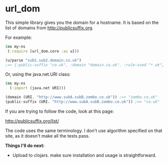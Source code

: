 # url_dom

This simple library gives you the domain for a hostname. It is based on the list of domains from http://publicsuffix.org.

For example:

```clojure
(ns my-ns
 (:require [url_dom.core :as u]))

(u/parse "sub1.sub2.domain.co.uk")
;=> {:public-suffix "co.uk", :domain "domain.co.uk", :rule-used "*.uk"}
```

Or, using the java.net.URI class:

```clojure
(ns my-ns
  (:import (java.net URI)))

(domain (URI. "http://www.subA.subB.zombo.co.uk")) ;=> "zombo.co.uk"
(public-suffix (URI. "http://www.subA.subB.zombo.co.uk")) ;=> "co.uk"
```

If you are trying to follow the code, look at this page:

http://publicsuffix.org/list/

The code uses the same terminology. I don't use algorithm specified on that site, as it doesn't make all the tests pass.

**Things I'll do next:**

* Upload to clojars. make sure installation and usage is straightforward.

